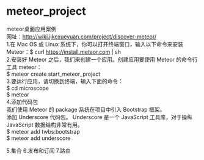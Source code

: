 # meteor_project
meteor桌面应用案例<br>
网址：http://wiki.jikexueyuan.com/project/discover-meteor/ <br>
1.在 Mac OS 或 Linux 系统下，你可以打开终端窗口，输入以下命令来安装 Meteor：$ curl https://install.meteor.com | sh<br>
2.安装好 Meteor 之后，我们来创建一个应用。创建应用要使用 Meteor 的命令行工具 meteor：<br>
  $ meteor create start_meteor_project<br>
3.要运行应用，请切换到终端，输入下面的命令：<br>
  $ cd microscope<br>
  $ meteor<br>
4.添加代码包<br>
  我们使用 Meteor 的 package 系统在项目中引入 Bootstrap 框架。<br>
  添加 Underscore 代码包。 Underscore 是一个 JavaScript 工具库，对于操纵 JavaScript 数据结构非常有用。<br>
  $ meteor add twbs:bootstrap<br>
  $ meteor add underscore<br>
  
5.集合
6.发布和订阅
7.路由
